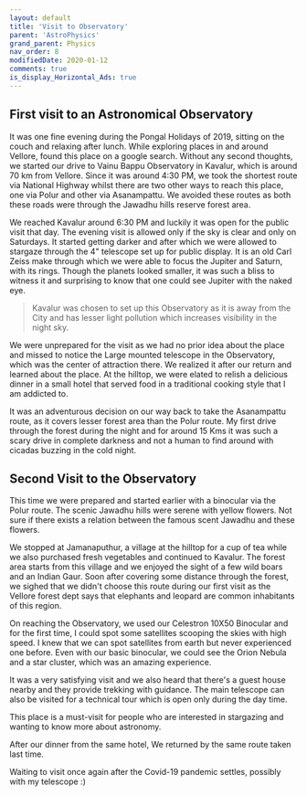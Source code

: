 ```yaml
---
layout: default
title: 'Visit to Observatory'
parent: 'AstroPhysics'
grand_parent: Physics
nav_order: 8
modifiedDate: 2020-01-12
comments: true
is_display_Horizontal_Ads: true
---
```


## First visit to an Astronomical Observatory
It was one fine evening during the Pongal Holidays of 2019, sitting on the couch and relaxing after lunch. While exploring places in and around Vellore, found this place on a google search. Without any second thoughts, we started our drive to Vainu Bappu Observatory in Kavalur, which is around 70 km from Vellore. Since it was around 4:30 PM, we took the shortest route via National Highway whilst there are two other ways to reach this place, one via Polur and other via Asanampattu. We avoided these routes as both these roads were through the Jawadhu hills reserve forest area. 

We reached Kavalur around 6:30 PM and luckily it was open for the public visit that day.
The evening visit is allowed only if the sky is clear and only on Saturdays.
It started getting darker and after which we were allowed to stargaze through the 4" telescope set up for public display. It is an old Carl Zeiss make through which we were able to focus the Jupiter and Saturn, with its rings. Though the planets looked smaller, it was such a bliss to witness it and surprising to know that one could see Jupiter with the naked eye.

> Kavalur was chosen to set up this Observatory as it is away from the City and has lesser light pollution which increases visibility in the night sky.

We were unprepared for the visit as we had no prior idea about the place and missed to notice the Large mounted telescope in the Observatory, which was the center of attraction there. We realized it after  our return and learned about the place. At the hilltop, we were elated to relish a delicious dinner in a small hotel that served food in a traditional cooking style that I am addicted to.

It was an adventurous decision on our way back to take the Asanampattu route, as it covers lesser forest area than the Polur route. My first drive through the forest during the night and for around 15 Kms it was such a scary drive in complete darkness and not a human to find around with cicadas buzzing in the cold night.

## Second Visit to the Observatory
This time we were prepared and started earlier with a binocular via the Polur route. The scenic Jawadhu hills were serene with yellow flowers. Not sure if there exists a relation between the famous scent Jawadhu and these flowers.

We stopped at Jamanaputhur, a village at the hilltop for a cup of tea while we also purchased fresh vegetables and continued to Kavalur. The forest area starts from this village and we enjoyed the sight of a few wild boars and an Indian Gaur. Soon after covering some distance through the forest, we sighed that we didn't choose this route during our first visit as the Vellore forest dept says that elephants and leopard are common inhabitants of this region. 

On reaching the Observatory, we used our Celestron 10X50 Binocular and for the first time, I could spot some satellites scooping the skies with high speed. I knew that we can spot satellites from earth but never experienced one before. Even with our basic binocular, we could see the Orion Nebula and a star cluster, which was an amazing experience.

It was a very satisfying visit and we also heard that there's a guest house nearby and they provide trekking with guidance. The main telescope can also be visited for a technical tour which is open only during the day time.

This place is a must-visit for people who are interested in stargazing and wanting to know more about astronomy.

After our dinner from the same hotel, We returned by the same route taken last time. 

Waiting to visit once again after the Covid-19 pandemic settles, possibly with my telescope :)



